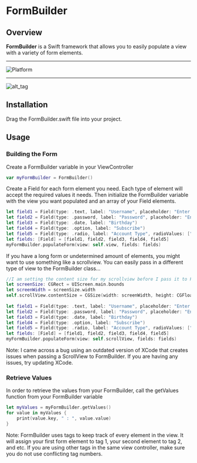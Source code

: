 # FormBuilder

## Overview
**FormBuilder** is a Swift framework that allows you to easily populate a view with a variety of form elements.

------ 
![Platform](https://img.shields.io/badge/platform-ios-lightgrey.svg)

------
![alt_tag](https://i.imgur.com/bSn65k9.png)



## Installation
Drag the FormBuilder.swift file into your project.

## Usage
### Building the Form
Create a FormBuilder variable in your ViewController

```swift
var myFormBuilder = FormBuilder()
```

Create a Field for each form element you need. Each type of element will accept the required values it needs. Then initialize the FormBuilder variable with the view you want populated and an array of your Field elements.

```swift
let field1 = Field(type: .text, label: "Username", placeholder: "Enter text here")
let field2 = Field(type: .password, label: "Password", placeholder: "Enter more text")
let field3 = Field(type: .date, label: "Birthday")
let field4 = Field(type: .option, label: "Subscribe")
let field5 = Field(type: .radio, label: "Account Type", radioValues: ["Buyer", "Seller", "Both"])
let fields: [Field] = [field1, field2, field3, field4, field5]
myFormBuilder.populateForm(view: self.view, fields: fields)
```

If you have a long form or undetermined amount of elements, you might want to use something like a scrollview. You can easily pass in a different type of view to the FormBuilder class...

```swift
//I am setting the content size for my scrollview before I pass it to FormBuilder
let screenSize: CGRect = UIScreen.main.bounds
let screenWidth = screenSize.width
self.scrollView.contentSize = CGSize(width: screenWidth, height: CGFloat(2000));
        
let field1 = Field(type: .text, label: "Username", placeholder: "Enter text here")
let field2 = Field(type: .password, label: "Password", placeholder: "Enter more text")
let field3 = Field(type: .date, label: "Birthday")
let field4 = Field(type: .option, label: "Subscribe")
let field5 = Field(type: .radio, label: "Account Type", radioValues: ["Buyer", "Seller", "Both"])
let fields: [Field] = [field1, field2, field3, field4, field5]
myFormBuilder.populateForm(view: self.scrollView, fields: fields)
```

Note: I came across a bug using an outdated version of XCode that creates issues when passing a ScrollView to FormBuilder. If you are having any issues, try updating XCode.

### Retrieve Values
In order to retrieve the values from your FormBuilder, call the getValues function from your FormBuilder variable
```swift
let myValues = myFormBuilder.getValues()
for value in myValues {
    print(value.key, " : ", value.value)
}
```

Note: FormBuilder uses tags to keep track of every element in the view. It will assign your first form element to tag 1, your second element to tag 2, and etc. If you are using other tags in the same view controller, make sure you do not use conflicting tag numbers.


